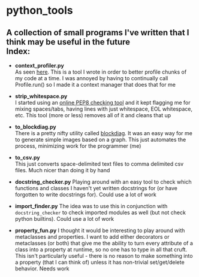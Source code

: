python_tools
============
A collection of small programs I've written that I think may be useful in the future  
Index:
--------------
- **context_profiler.py**  
  As seen [here](http://codereview.stackexchange.com/questions/68789/subclassing-profile-profile-to-use-it-as-a-context-manager). 
  This is a tool I wrote in order to better profile chunks of my code at a time.  I was annoyed by having to continually call Profile.run() so I made it a context manager that does that for me

- **strip_whitespace.py**  
  I started using an [online PEP8 checking tool](http://pep8online.com/) and it kept flagging me for mixing spaces/tabs, having lines with just whitespace, EOL whitespace, etc.  This tool (more or less) removes all of it and cleans that up

- **to_blockdiag.py**  
  There is a pretty nifty utility called [blockdiag](http://blockdiag.com/en/).  It was an easy way for me to generate simple   images based on a graph.  This just automates the process, minimizing work for the programmer (me)

- **to_csv.py**  
  This just converts space-delimited text files to comma delimited csv files. Much nicer than doing it by hand

- **docstring_checker.py**
  Playing around with an easy tool to check which functions and classes I haven't yet written docstrings for (or have forgotten to write docstrings for).  Could use a lot of work

- **import_finder.py**
  The idea was to use this in conjunction with `docstring_checker` to check imported modules as well (but not check python builtins).  Could use a lot of work

- **property_fun.py**
  I thought it would be interesting to play around with metaclasses and properties.  I want to add either decorators or metaclasses (or both) that give me the ability to turn every attribute of a class into a property at runtime, so no one has to type in all that cruft.  This isn't particularly useful - there is no reason to make something into a property (that I can think of) unless it has non-trivial set/get/delete behavior.  Needs work
